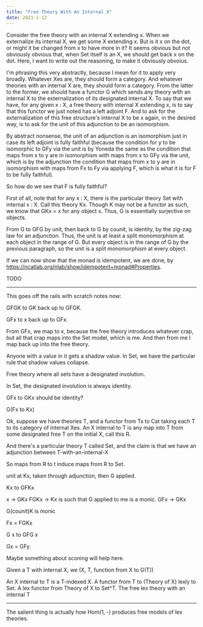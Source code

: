 ```yaml
---
title: "Free Theory With An Internal X"
date: 2021-1-12
---
```

Consider the free theory with an internal X extending x. When we externalize its internal X, we get some X extending x. But is it x on the dot, or might it be changed from x to have more in it? It seems obvious but not obviously obvious that, when Set itself is an X, we should get back x on the dot. Here, I want to write out the reasoning, to make it obviously obvoius.

I'm phrasing this very abstractly, because I mean for it to apply very broadly. Whatever Xes are, they should form a category. And whatever theories with an internal X are, they should form a category. From the latter to the former, we should have a functor G which sends any theory with an internal X to the externalization of its designated internal X. To say that we have, for any given x : X, a free theory with internal X extending x, is to say that this functor we just noted has a left adjoint F. And to ask for the externalization of this free structure's internal X to be x again, in the desired way, is to ask for the unit of this adjunction to be an isomorphism.

By abstract nonsense, the unit of an adjunction is an isomorphism just in case its left adjoint is fully faithful (because the condition for y to be isomorphic to GFy via the unit is by Yoneda the same as the condition that maps from x to y are in isomorphism with maps from x to GFy via the unit, which is by the adjunction the condition that maps from x to y are in isomorphism with maps from Fx to Fy via applying F, which is what it is for F to be fully faithful).

So how do we see that F is fully faithful?

First of all, note that for any x : X, there is the particular theory Set with internal x : X. Call this theory Kx. Though K may not be a functor as such, we know that GKx = x for any object x. Thus, G is essentially surjective on objects.

From G to GFG by unit, then back to G by counit, is identity, by the zig-zag law for an adjunction. Thus, the unit is at least a split monomorphism at each object in the range of G. But every object is in the range of G by the previous paragraph, so the unit is a split monomorphism at every object.

If we can now show that the monad is idempotent, we are done, by https://ncatlab.org/nlab/show/idempotent+monad#Properties.

TODO

***
This goes off the rails with scratch notes now:

GFGK to GK back up to GFGK.

GFx to x back up to GFx.

From GFx, we map to x, because the free theory introduces whatever crap, but all that crap maps into the Set model, which is me. And then from me I map back up into the free theory.


Anyone with a value in it gets a shadow value. In Set, we have the particular rule that shadow values collapse.

Free theory where all sets have a designated involution.

In Set, the designated involution is always identity.

GFx to GKx should be identity?

G(Fx to Kx)

Ok, suppose we have theories T, and a functor from Ts to Cat taking each T to its category of internal Xes. An X internal to T is any map into T from some designated free T on the initial X, call this R.

And there's a particular theory T called Set, and the claim is that we have an adjunction between T-with-an-internal-X

So maps from R to t induce maps from R to Set.

unit at Kx, taken through adjunction, then G applied.

Kx to GFKx

x -> GKx
FGKx -> Kx is such that G applied to me is a monic.
GFx -> GKx

G(counit)K is monic

Fx = FGKx

G x to GFG x

Gx = GFy.

Maybe something about sconing will help here.

Given a T with internal X, we (X, T, function from X to G(T))

An X internal to T is a T-indexed X. A functor from T to (Theory of X) lexly to Set. A lex functor from Theory of X to Set^T. The free lex theory with an internal T
***

The salient thing is actually how Hom(1, -) produces free models of lex theories.